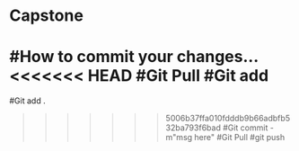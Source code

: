 # Capstone


#How to commit your changes...
<<<<<<< HEAD
#Git Pull
#Git add 
=======
#Git add .
>>>>>>> 5006b37ffa010fdddb9b66adbfb532ba793f6bad
#Git commit -m"msg here"
#Git Pull
#git push